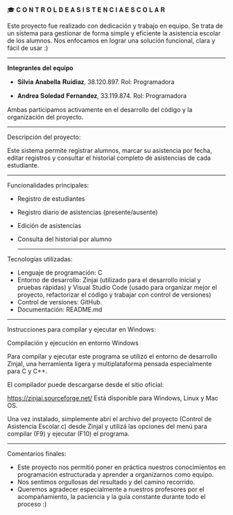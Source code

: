 🎓 𝐂 𝐎 𝐍 𝐓 𝐑 𝐎 𝐋     𝐃 𝐄     𝐀 𝐒 𝐈 𝐒 𝐓 𝐄 𝐍 𝐂 𝐈 𝐀      𝐄 𝐒 𝐂 𝐎 𝐋 𝐀 𝐑  

Este proyecto fue realizado con dedicación y trabajo en equipo. Se trata de un sistema para gestionar de forma simple y eficiente la asistencia escolar de los alumnos.
Nos enfocamos en lograr una solución funcional, clara y fácil de usar :)

---------------------------------------------------------------------------------------------------------------------------------------------------------------

 𝐈𝐧𝐭𝐞𝐠𝐫𝐚𝐧𝐭𝐞𝐬 𝐝𝐞𝐥 𝐞𝐪𝐮𝐢𝐩𝐨 

- 𝐒𝐢𝐥𝐯𝐢𝐚 𝐀𝐧𝐚𝐛𝐞𝐥𝐥𝐚 𝐑𝐮𝐢𝐝𝐢𝐚𝐳,	38.120.897. Rol: Programadora

- 𝐀𝐧𝐝𝐫𝐞𝐚 𝐒𝐨𝐥𝐞𝐝𝐚𝐝 𝐅𝐞𝐫𝐧𝐚𝐧𝐝𝐞𝐳,	33.119.874. Rol: Programadora

Ambas participamos activamente en el desarrollo del código y la organización del proyecto. 

---------------------------------------------------------------------------------------------------------------------------------------------------------------

Descripción del proyecto:

Este sistema permite registrar alumnos, marcar su asistencia por fecha, editar registros y consultar el historial completo de asistencias de cada estudiante.

---------------------------------------------------------------------------------------------------------------------------------------------------------------

Funcionalidades principales:

- Registro de estudiantes
- Registro diario de asistencias (presente/ausente)
- Edición de asistencias
- Consulta del historial por alumno
  
  ---------------------------------------------------------------------------------------------------------------------------------------------------------------

Tecnologías utilizadas:

- Lenguaje de programación: C
- Entorno de desarrollo: Zinjai (utilizado para el desarrollo inicial y pruebas rápidas) y Visual Studio Code (usado para organizar mejor el proyecto, refactorizar el código y trabajar con control de versiones)
- Control de versiones: GitHub.
- Documentación: README.md

---------------------------------------------------------------------------------------------------------------------------------------------------------------

Instrucciones para compilar y ejecutar en Windows:

Compilación y ejecución en entorno Windows

Para compilar y ejecutar este programa se utilizó el entorno de desarrollo ZinjaI, una herramienta ligera y multiplataforma pensada especialmente para C y C++.

El compilador puede descargarse desde el sitio oficial:

https://zinjai.sourceforge.net/
Está disponible para Windows, Linux y Mac OS.

Una vez instalado, simplemente abrí el archivo del proyecto (Control de Asistencia Escolar.c) desde ZinjaI y utilizá las opciones del menú para compilar (F9) y ejecutar (F10) el programa.

---------------------------------------------------------------------------------------------------------------------------------------------------------------

Comentarios finales: 

- Este proyecto nos permitió poner en práctica nuestros conocimientos en programación estructurada y aprender a organizarnos como equipo.
- Nos sentimos orgullosas del resultado y del camino recorrido.
- Queremos agradecer especialmente a nuestros profesores por el acompañamiento, la paciencia y la guía constante durante todo el proceso :) 

